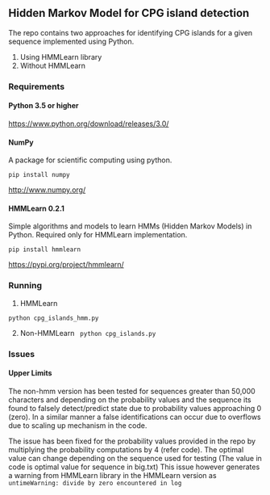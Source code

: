## Hidden Markov Model for CPG island detection

The repo contains two approaches for identifying CPG islands for a given sequence
implemented using Python.
1. Using HMMLearn library
2. Without HMMLearn

### Requirements

#### Python 3.5 or higher

https://www.python.org/download/releases/3.0/

#### NumPy
A package for scientific computing using python.

``` pip install numpy ```

http://www.numpy.org/

#### HMMLearn 0.2.1
Simple algorithms and models to learn HMMs (Hidden Markov Models) in Python.
Required only for HMMLearn implementation.

``` pip install hmmlearn ```

https://pypi.org/project/hmmlearn/


### Running
1. HMMLearn

``` python cpg_islands_hmm.py ```

2. Non-HMMLearn
``` python cpg_islands.py```

### Issues

#### Upper Limits
The non-hmm version has been tested for sequences greater than
50,000 characters and depending on the probability values and the sequence
its found to falsely detect/predict state due to probability values
approaching 0 (zero). In a similar manner a false identifications
can occur due to overflows due to scaling up mechanism in the code.

The issue has been fixed for the probability values provided in the
repo by multiplying the probability computations by 4 (refer code).
The optimal value can change depending on the sequence used for testing
(The value in code is optimal value for sequence in big.txt)
This issue however generates a warning from HMMLearn library
in the HMMLearn version as ```untimeWarning: divide by zero encountered in log```

